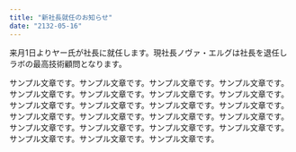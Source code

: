 ```yaml
---
title: "新社長就任のお知らせ"
date: "2132-05-16"
---
```


来月1日よりヤー氏が社長に就任します。現社長ノヴァ・エルグは社長を退任しラボの最高技術顧問となります。

サンプル文章です。サンプル文章です。サンプル文章です。サンプル文章です。サンプル文章です。サンプル文章です。サンプル文章です。サンプル文章です。サンプル文章です。サンプル文章です。サンプル文章です。サンプル文章です。サンプル文章です。サンプル文章です。サンプル文章です。サンプル文章です。サンプル文章です。サンプル文章です。サンプル文章です。サンプル文章です。サンプル文章です。サンプル文章です。サンプル文章です。
